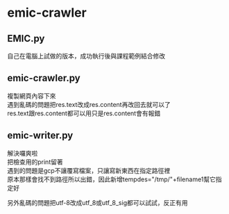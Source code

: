 # emic-crawler

EMIC.py
--
自己在電腦上試做的版本，成功執行後與課程範例結合修改

emic-crawler.py 
--
複製網頁內容下來  
遇到亂碼的問題把res.text改成res.content再改回去就可以了  
res.text跟res.content都可以用只是res.content會有報錯  

emic-writer.py
--
解決囉爽啦  
把檢查用的print留著  
遇到的問題是gcp不讓覆寫檔案，只讓寫新東西在指定路徑裡  
原本那樣會找不到路徑所以出錯，因此新增tempdes="/tmp/"+filename1幫它指定好
  
另外亂碼的問題把utf-8改成utf_8或utf_8_sig都可以試試，反正有用
